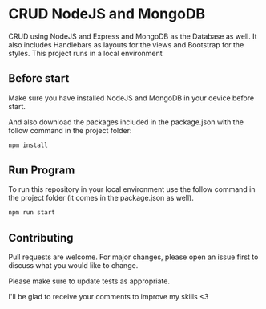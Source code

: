 # CRUD NodeJS and MongoDB
CRUD using NodeJS and Express and MongoDB as the Database as well. It also includes Handlebars as layouts for the views and Bootstrap for the styles. This project runs in a local environment

## Before start

Make sure you have installed NodeJS and MongoDB in your device before start.

And also download the packages included in the package.json with the follow command in the project folder:

``` bash
npm install
```

## Run Program

To run this repository in your local environment use the follow command in the project folder (it comes in the package.json as well).

```bash
npm run start
```

## Contributing
Pull requests are welcome. For major changes, please open an issue first to discuss what you would like to change.

Please make sure to update tests as appropriate.

I'll be glad to receive your comments to improve my skills <3
